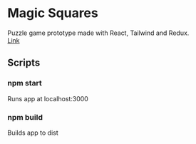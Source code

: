 ﻿# Magic Squares

 <p>Puzzle game prototype made with React, Tailwind and Redux.<br>
 <a href="https://yegorzh.github.io/Magic-Squares/">Link</a></p>

<h2>Scripts</h2>
<h3>npm start</h3>
<p>Runs app at localhost:3000</p>

<h3>npm build</h3>
<p>Builds app to dist</p>
